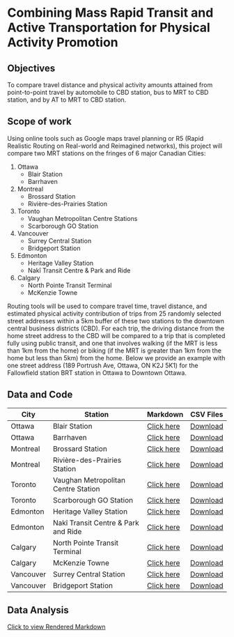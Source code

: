 # Combining Mass Rapid Transit and Active Transportation for Physical Activity Promotion

## Objectives 

To compare travel distance and physical activity amounts attained from point-to-point travel by automobile to CBD station, bus to MRT to CBD station, and by AT to MRT to CBD station.

##  Scope of work

Using online tools such as Google maps travel planning or R5 (Rapid Realistic Routing on Real-world and Reimagined networks), this project will compare two MRT stations on the fringes of 6 major Canadian Cities: 

1. Ottawa
    * Blair Station
    * Barrhaven
2. Montreal 
    * Brossard Station
    * Rivière-des-Prairies Station
3. Toronto
    * Vaughan Metropolitan Centre Stations
    * Scarborough GO Station
4. Vancouver
    * Surrey Central Station
    * Bridgeport Station
5. Edmonton
    * Heritage Valley Station
    * Nakî Transit Centre & Park and Ride
6. Calgary
    * North Pointe Transit Terminal
    * McKenzie Towne


Routing tools will be used to compare travel time, travel distance, and estimated physical activity contribution of trips from 25 randomly selected street addresses within a 5km buffer of these two stations to the downtown central business districts (CBD). For each trip, the driving distance from the home street address to the CBD will be compared to a trip that is completed fully using public transit, and one that involves walking (if the MRT is less than 1km from the home) or biking (if the MRT is greater than 1km from the home but less than 5km) from the home. Below we provide an example with one street address (189 Portrush Ave, Ottawa, ON K2J 5K1) for the Fallowfield station BRT station in Ottawa to Downtown Ottawa. 

## Data and Code

City  | Station | Markdown | CSV Files
------------- | ------------- | ------------- | -------------
Ottawa  | Blair Station | [Click here](https://github.com/walkabilly/phac_routing/blob/main/Ottawa/Ottawa_Blaire_Station.md) | [Download](https://github.com/walkabilly/phac_routing/blob/main/Ottawa/ottawa_blaire_bike_transit_drive.csv)
Ottawa  | Barrhaven | [Click here](https://github.com/walkabilly/phac_routing/blob/main/Ottawa/Ottawa_Barrhaveb_Station.md) | [Download](https://github.com/walkabilly/phac_routing/blob/main/Ottawa/ottawa_barrhaven_bike_transit_drive.csv)
Montreal  | Brossard Station | [Click here](https://github.com/walkabilly/phac_routing/blob/main/Montreal/Montreal_Brossard_Station.md) | [Download](https://github.com/walkabilly/phac_routing/blob/main/Montreal/Montreal_Brossard_bike_transit_drive.csv)
Montreal  | Rivière-des-Prairies Station | [Click here](https://github.com/walkabilly/phac_routing/blob/main/Montreal/Montreal_RivierePrairie_Station.md) | [Download](https://github.com/walkabilly/phac_routing/blob/main/Montreal/montreal_riviereprairie_bike_transit_drive.csv)
Toronto  | Vaughan Metropolitan Centre Station | [Click here](https://github.com/walkabilly/phac_routing/blob/main/Toronto/Toronto_Vaughn_Station.md) | [Download](https://github.com/walkabilly/phac_routing/blob/main/Toronto/Toronto_Vaughn_bike_transit_drive.csv)
Toronto  | Scarborough GO Station | [Click here](https://github.com/walkabilly/phac_routing/blob/main/Toronto/Toronto_Scarborough_Station.md) | [Download](https://github.com/walkabilly/phac_routing/blob/main/Toronto/Toronto_Scarborough_bike_transit_drive.csv)
Edmonton  | Heritage Valley Station | [Click here](https://github.com/walkabilly/phac_routing/blob/main/Edmonton/Edmonton_Heritage_Station.md) | [Download](https://github.com/walkabilly/phac_routing/blob/main/Edmonton/edmonton_heritage_bike_transit_drive.csv)
Edmonton  | Nakî Transit Centre & Park and Ride | [Click here](https://github.com/walkabilly/phac_routing/blob/main/Edmonton/Edmonton_Naki_Station.md) | [Download](https://github.com/walkabilly/phac_routing/blob/main/Edmonton/Edmonton_Naki_bike_transit_drive.csv)
Calgary  | North Pointe Transit Terminal | [Click here](https://github.com/walkabilly/phac_routing/blob/main/Calgary/Calgary_NorthPoint_Station.md) | [Download](https://github.com/walkabilly/phac_routing/blob/main/Calgary/calgary_northpoint_bike_transit_drive.csv)
Calgary  | McKenzie Towne | [Click here](https://github.com/walkabilly/phac_routing/blob/main/Calgary/Calgary_McKenzie_Station.md) | [Download](https://github.com/walkabilly/phac_routing/blob/main/Calgary/calgary_mckenzie_bike_transit_drive.csv)
Vancouver  | Surrey Central Station | [Click here](https://github.com/walkabilly/phac_routing/blob/main/Vancouver/Vancouver_Surrey_Station.md) | [Download](https://raw.githubusercontent.com/walkabilly/phac_routing/main/Vancouver/vancouver_surrey_bike_transit_drive.csv)
Vancouver  | Bridgeport Station | [Click here](https://github.com/walkabilly/phac_routing/blob/main/Vancouver/Vancouver_Bridgeport_Station.md) | [Download](https://raw.githubusercontent.com/walkabilly/phac_routing/main/Vancouver/vancouver_bridgeport_bike_transit_drive.csv)

## Data Analysis

[Click to view Rendered Markdown](https://github.com/walkabilly/phac_routing/blob/main/data_analysis.md)


